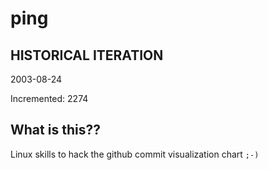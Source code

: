 # ping

## HISTORICAL ITERATION
2003-08-24

Incremented: 2274

## What is this?? 
Linux skills to hack the github commit visualization chart `;-)`
